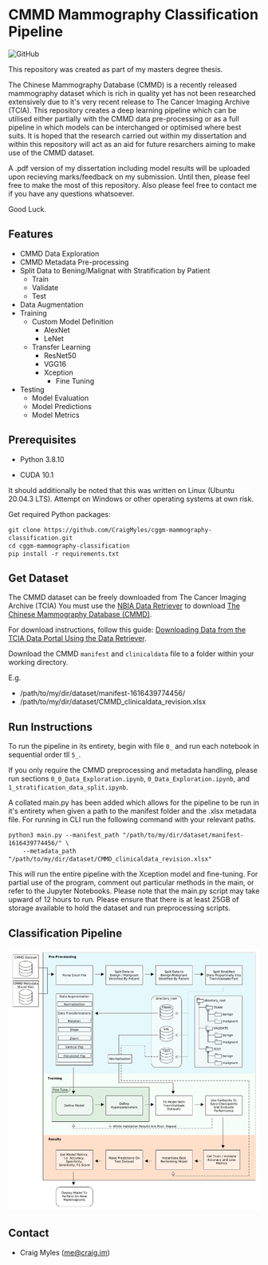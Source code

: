 # CMMD Mammography Classification Pipeline

![GitHub](https://img.shields.io/github/license/craigmyles/cggm-mammography-classification)

This repository was created as part of my masters degree thesis. 

The Chinese Mammography Database (CMMD) is a recently released mammography dataset which is rich in quality yet has not been researched extensively due to it's very recent release to The Cancer Imaging Archive (TCIA). This repository creates a deep learning pipeline which can be utilised either partially with the CMMD data pre-processing or as a full pipeline in which models can be interchanged or optimised where best suits. It is hoped that the research carried out within my dissertation and within this repository will act as an aid for future resarchers aiming to make use of the CMMD dataset. 

A .pdf version of my dissertation including model results will be uploaded upon recieving marks/feedback on my submission. Until then, please feel free to make the most of this repository. Also please feel free to contact me if you have any questions whatsoever.

Good Luck.

<hline>

## Features

- CMMD Data Exploration
- CMMD Metadata Pre-processing
- Split Data to Bening/Malignat with Stratification by Patient
    - Train
    - Validate
    - Test
- Data Augmentation
- Training
  - Custom Model Definition
    - AlexNet
    - LeNet
  - Transfer Learning
    - ResNet50
    - VGG16
    - Xception
      - Fine Tuning
- Testing
  - Model Evaluation
  - Model Predictions
  - Model Metrics


## Prerequisites

- Python 3.8.10

- CUDA 10.1
    
It should additionally be noted that this was written on Linux (Ubuntu 20.04.3 LTS). Attempt on Windows or other operating systems at own risk.

Get required Python packages:
```
git clone https://github.com/CraigMyles/cggm-mammography-classification.git
cd cggm-mammography-classification
pip install -r requirements.txt
```

## Get Dataset
The CMMD dataset can be freely downloaded from The Cancer Imaging Archive (TCIA)
You must use the [NBIA Data Retriever](https://wiki.cancerimagingarchive.net/display/NBIA/Downloading+TCIA+Images) to download [The Chinese Mammography Database (CMMD)](https://wiki.cancerimagingarchive.net/pages/viewpage.action?pageId=70230508). 

For download instructions, follow this guide: [Downloading Data from the TCIA Data Portal Using the Data Retriever](https://www.youtube.com/watch?v=NO48XtdHTic).

Download the CMMD ``manifest`` and ``clinicaldata`` file to a folder within your working directory.

E.g.
- /path/to/my/dir/dataset/manifest-1616439774456/
- /path/to/my/dir/dataset/CMMD_clinicaldata_revision.xlsx


## Run Instructions

To run the pipeline in its entirety, begin with file ``0_`` and run each notebook in sequential order tll ``5_``. 

If you only require the CMMD preprocessing and metadata handling, please run sections `0_0_Data_Exploration.ipynb`,  ``0_Data_Exploration.ipynb``, and ``1_stratification_data_split.ipynb``.
        
A collated main.py has been added which allows for the pipeline to be run in it's entirety when given a path to the manifest folder and the .xlsx metadata file. For running in CLI run the following command with your relevant paths.
```
python3 main.py --manifest_path "/path/to/my/dir/dataset/manifest-1616439774456/" \
    --metadata_path "/path/to/my/dir/dataset/CMMD_clinicaldata_revision.xlsx"
```
This will run the entire pipeline with the Xception model and fine-tuning. 
For partial use of the program, comment out particular methods in the main, or refer to the Jupyter Notebooks. Please note that the main.py script may take upward of 12 hours to run. Please ensure that there is at least 25GB of storage available to hold the dataset and run preprocessing scripts.

## Classification Pipeline

![pipeline](./imgs/pipeline.png)

<hline>
    
## Contact 
* Craig Myles (me@craig.im)
